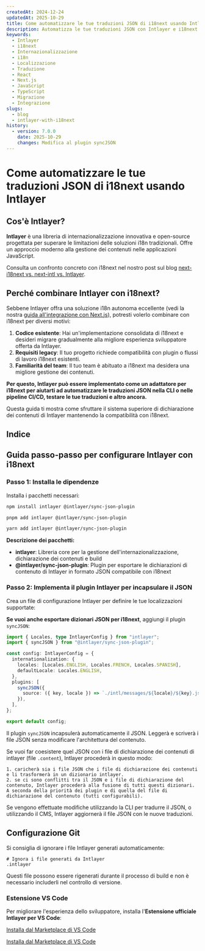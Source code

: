 ```yaml
---
createdAt: 2024-12-24
updatedAt: 2025-10-29
title: Come automatizzare le tue traduzioni JSON di i18next usando Intlayer
description: Automatizza le tue traduzioni JSON con Intlayer e i18next per una migliore internazionalizzazione nelle applicazioni JavaScript.
keywords:
  - Intlayer
  - i18next
  - Internazionalizzazione
  - i18n
  - Localizzazione
  - Traduzione
  - React
  - Next.js
  - JavaScript
  - TypeScript
  - Migrazione
  - Integrazione
slugs:
  - blog
  - intlayer-with-i18next
history:
  - version: 7.0.0
    date: 2025-10-29
    changes: Modifica al plugin syncJSON
---
```


# Come automatizzare le tue traduzioni JSON di i18next usando Intlayer

## Cos'è Intlayer?

**Intlayer** è una libreria di internazionalizzazione innovativa e open-source progettata per superare le limitazioni delle soluzioni i18n tradizionali. Offre un approccio moderno alla gestione dei contenuti nelle applicazioni JavaScript.

Consulta un confronto concreto con i18next nel nostro post sul blog [next-i18next vs. next-intl vs. Intlayer](https://github.com/aymericzip/intlayer/blob/main/docs/blog/it/next-i18next_vs_next-intl_vs_intlayer.md).

## Perché combinare Intlayer con i18next?

Sebbene Intlayer offra una soluzione i18n autonoma eccellente (vedi la nostra [guida all'integrazione con Next.js](https://github.com/aymericzip/intlayer/blob/main/docs/docs/it/intlayer_with_nextjs_16.md)), potresti volerlo combinare con i18next per diversi motivi:

1. **Codice esistente**: Hai un'implementazione consolidata di i18next e desideri migrare gradualmente alla migliore esperienza sviluppatore offerta da Intlayer.
2. **Requisiti legacy**: Il tuo progetto richiede compatibilità con plugin o flussi di lavoro i18next esistenti.
3. **Familiarità del team**: Il tuo team è abituato a i18next ma desidera una migliore gestione dei contenuti.

**Per questo, Intlayer può essere implementato come un adattatore per i18next per aiutarti ad automatizzare le traduzioni JSON nella CLI o nelle pipeline CI/CD, testare le tue traduzioni e altro ancora.**

Questa guida ti mostra come sfruttare il sistema superiore di dichiarazione dei contenuti di Intlayer mantenendo la compatibilità con i18next.

## Indice

<TOC/>

## Guida passo-passo per configurare Intlayer con i18next

### Passo 1: Installa le dipendenze

Installa i pacchetti necessari:

```bash packageManager="npm"
npm install intlayer @intlayer/sync-json-plugin
```

```bash packageManager="pnpm"
pnpm add intlayer @intlayer/sync-json-plugin
```

```bash packageManager="yarn"
yarn add intlayer @intlayer/sync-json-plugin
```

**Descrizione dei pacchetti:**

- **intlayer**: Libreria core per la gestione dell'internazionalizzazione, dichiarazione dei contenuti e build
- **@intlayer/sync-json-plugin**: Plugin per esportare le dichiarazioni di contenuto di Intlayer in formato JSON compatibile con i18next

### Passo 2: Implementa il plugin Intlayer per incapsulare il JSON

Crea un file di configurazione Intlayer per definire le tue localizzazioni supportate:

**Se vuoi anche esportare dizionari JSON per i18next**, aggiungi il plugin `syncJSON`:

```typescript fileName="intlayer.config.ts"
import { Locales, type IntlayerConfig } from "intlayer";
import { syncJSON } from "@intlayer/sync-json-plugin";

const config: IntlayerConfig = {
  internationalization: {
    locales: [Locales.ENGLISH, Locales.FRENCH, Locales.SPANISH],
    defaultLocale: Locales.ENGLISH,
  },
  plugins: [
    syncJSON({
      source: ({ key, locale }) => `./intl/messages/${locale}/${key}.json`,
    }),
  ],
};

export default config;
```

Il plugin `syncJSON` incapsulerà automaticamente il JSON. Leggerà e scriverà i file JSON senza modificare l'architettura del contenuto.

Se vuoi far coesistere quel JSON con i file di dichiarazione dei contenuti di intlayer (file `.content`), Intlayer procederà in questo modo:

    1. caricherà sia i file JSON che i file di dichiarazione dei contenuti e li trasformerà in un dizionario intlayer.
    2. se ci sono conflitti tra il JSON e i file di dichiarazione del contenuto, Intlayer procederà alla fusione di tutti questi dizionari. A seconda della priorità dei plugin e di quella del file di dichiarazione del contenuto (tutti configurabili).

Se vengono effettuate modifiche utilizzando la CLI per tradurre il JSON, o utilizzando il CMS, Intlayer aggiornerà il file JSON con le nuove traduzioni.

## Configurazione Git

Si consiglia di ignorare i file Intlayer generati automaticamente:

```plaintext fileName=".gitignore"
# Ignora i file generati da Intlayer
.intlayer
```

Questi file possono essere rigenerati durante il processo di build e non è necessario includerli nel controllo di versione.

### Estensione VS Code

Per migliorare l'esperienza dello sviluppatore, installa l'**Estensione ufficiale Intlayer per VS Code**:

[Installa dal Marketplace di VS Code](https://marketplace.visualstudio.com/items?itemName=intlayer.intlayer-vs-code-extension)

[Installa dal Marketplace di VS Code](https://marketplace.visualstudio.com/items?itemName=intlayer.intlayer-vs-code-extension)
